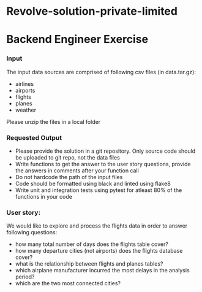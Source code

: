 # Revolve-solution-private-limited
Backend Engineer Exercise
==============================


### Input

The input data sources are comprised of following csv files (in data.tar.gz):

- airlines
- airports
- flights
- planes
- weather

Please unzip the files in a local folder

### Requested Output

- Please provide the solution in a git repository. Only source code should be uploaded to git repo, not the data files
- Write functions to get the answer to the user story questions, provide the answers in comments after your function call
- Do not hardcode the path of the input files
- Code should be formatted using black and linted using flake8
- Write unit and integration tests using pytest for atleast 80% of the functions in your code


### User story:

We would like to explore and process the flights data in order to answer following questions:

- how many total number of days does the flights table cover?
- how many departure cities (not airports) does the flights database cover?
- what is the relationship between flights and planes tables?
- which airplane manufacturer incurred the most delays in the analysis period?
- which are the two most connected cities?
